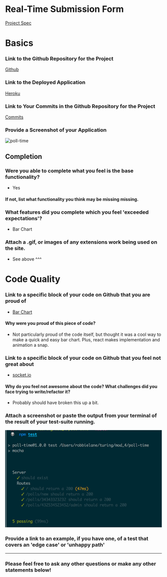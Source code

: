 # Real-Time Submission Form
[Project Spec](https://github.com/turingschool/curriculum/blob/master/source/projects/real_time.markdown)

# Basics

### Link to the Github Repository for the Project
[Github](http://github.com/robbielane/poll-time)

### Link to the Deployed Application
[Heroku](http://poll-time.herokuapp.com/)

### Link to Your Commits in the Github Repository for the Project
[Commits](https://github.com/robbielane/poll-time/commits/master)

### Provide a Screenshot of your Application
![poll-time](http://g.recordit.co/0uNoFavsgX.gif)

## Completion

### Were you able to complete what you feel is the base functionality?

- Yes

#### If not, list what functionality you think may be missing missing.

### What features did you complete which you feel 'exceeded expectations'?

- Bar Chart

### Attach a .gif, or images of any extensions work being used on the site.

- See above ^^^

# Code Quality

### Link to a specific block of your code on Github that you are proud of

- [Bar Chart](https://github.com/robbielane/poll-time/blob/master/public/components/PollResults.jsx#L4-L24)

#### Why were you proud of this piece of code?
- Not particularly proud of the code itself, but thought it was a cool way to make a quick and easy bar chart. Plus, react makes implementation and animation a snap.


### Link to a specific block of your code on Github that you feel not great about
- [socket.io](https://github.com/robbielane/poll-time/blob/master/server.js#L53-L64)


#### Why do you feel not awesome about the code? What challenges did you face trying to write/refactor it?

- Probably should have broken this up a bit.

### Attach a screenshot or paste the output from your terminal of the result of your test-suite running.

![test-suite](images/robbie-lane-tests.png)

### Provide a link to an example, if you have one, of a test that covers an 'edge case' or 'unhappy path'

-----

### Please feel free to ask any other questions or make any other statements below!
